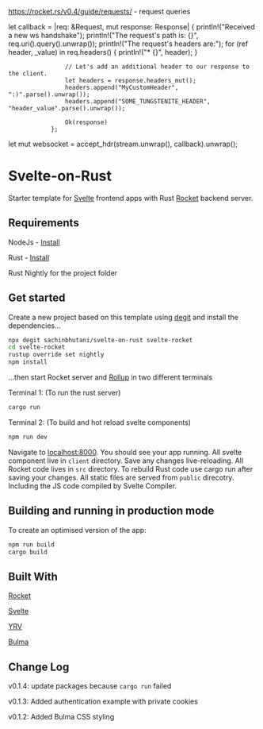 
https://rocket.rs/v0.4/guide/requests/ - request queries

let callback = |req: &Request, mut response: Response| {
                    println!("Received a new ws handshake");
                    println!("The request's path is: {}", req.uri().query().unwrap());
                    println!("The request's headers are:");
                    for (ref header, _value) in req.headers() {
                        println!("* {}", header);
                    }
    
                    // Let's add an additional header to our response to the client.
                    let headers = response.headers_mut();
                    headers.append("MyCustomHeader", ":)".parse().unwrap());
                    headers.append("SOME_TUNGSTENITE_HEADER", "header_value".parse().unwrap());
    
                    Ok(response)
                };

let mut websocket = accept_hdr(stream.unwrap(), callback).unwrap();



















# Svelte-on-Rust

Starter template for [Svelte](https://svelte.dev) frontend apps with Rust [Rocket](https://rocket.rs) backend server. 



## Requirements

NodeJs - [Install](https://nodejs.org/en/download/)

Rust  - [Install](https://www.rust-lang.org/tools/install) 

Rust Nightly for the project folder


## Get started
Create a new project based on this template using [degit](https://github.com/Rich-Harris/degit) and 
install the dependencies...

```bash
npx degit sachinbhutani/svelte-on-rust svelte-rocket
cd svelte-rocket
rustup override set nightly
npm install
```


...then start Rocket server and [Rollup](https://rollupjs.org) in two different terminals 

Terminal 1: (To run the rust server)
```bash
cargo run  
```
Terminal 2: (To build and hot reload svelte components)
```bash
npm run dev  
```

Navigate to [localhost:8000](http://localhost:8000). You should see your app running. 
All svelte component live in `client` directory. Save any changes live-reloading.
All Rocket code lives in `src` directory. To rebuild Rust code use cargo run after saving your changes. 
All static files are served from `public` direcotry. Including the JS code compiled by Svelte Compiler.


## Building and running in production mode

To create an optimised version of the app:

```bash
npm run build
cargo build
```

## Built With
[Rocket](https://rocket.rs/) 

[Svelte](https://svelte.dev/)

[YRV](https://github.com/pateketrueke/yrv) 

[Bulma](https://bulma.io)

## Change Log

v0.1.4: update packages  because `cargo run` failed 

v0.1.3: Added authentication example with private cookies

v0.1.2: Added Bulma CSS styling